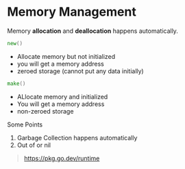# Memory Management
Memory **allocation** and **deallocation** happens automatically.

```go
new()
```
- Allocate memory but not initialized
- you will get a memory address
- zeroed storage (cannot put any data initially)

```go
make()
```
- ALlocate memory and initialized
- You will get a memory address
- non-zeroed storage

Some Points
1. Garbage Collection happens automatically
2. Out of or nil

> https://pkg.go.dev/runtime